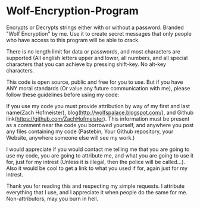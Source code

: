 # Wolf-Encryption-Program
Encrypts or Decrypts strings either with or without a password. Branded "Wolf Encryption" by me. Use it to create secret messages that only people who have access to this program will be able to crack.

There is no length limit for data or passwords, and most characters are supported (All english letters upper and lower, all numbers, and all special characters that you can achieve by pressing shift-key. No alt-key characters.

This code is open source, public and free for you to use. But if you have ANY moral standards (Or value any future communication with me), please follow these guidelines before using my code:

If you use my code you must provide attribution by way of my first and last name(Zach Hofmeister), blog(http://wolfspalace.blogspot.com/), and Github link(https://github.com/ZachHofmeister). This information must be present as a comment near the code you borrowed yourself, and anywhere you post any files containing my code (Pastebin, Your Github repository, your Website, anywhere someone else will see my work.)

I would appreciate if you would contact me telling me that you are going to use my code, you are going to attribute me, and what you are going to use it for, just for my intrest (Unless it is illegal, then the police will be called...). Also it would be cool to get a link to what you used if for, again just for my intrest.

Thank you for reading this and respecting my simple requests. I attribute everything that I use, and I appreciate it when people do the same for me. Non-attributors, may you burn in hell.
